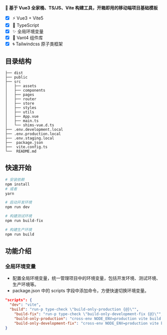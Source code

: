 **🌱 基于 Vue3 全家桶、TS/JS、Vite 构建工具，开箱即用的移动端项目基础模板**

- [x] ⚡ Vue3 + Vite5
- [x] 🍕 TypeScript
- [x] ✨ 全局环境变量
- [x] 🎨 Vant4 组件库
- [x] 🌀 Tailwindcss 原子类框架

## 目录结构

```
├── dist
├── public
├── src
│   ├── assets
│   ├── components
│   ├── pages
│   ├── router
│   ├── store
│   ├── styles
│   ├── utils
│   ├── App.vue
│   ├── main.ts
│   └── shims-vue.d.ts
├── .env.development.local
├── .env.production.local
├── .env.staging.local
├──  package.json
├──  vite.config.ts
└──  README.md
```

## 快速开始

```bash
# 安装依赖
npm install
# 或者
yarn

# 启动开发环境
npm run dev

# 构建测试环境
npm run build-fix

# 构建生产环境
npm run build
```

## 功能介绍

### 全局环境变量

- 配置全局环境变量，统一管理项目中的环境变量，包括开发环境、测试环境、生产环境等。
- package.json 中的 scripts 字段中添加命令，方便快速切换环境变量。

```json
"scripts": {
  "dev": "vite",
  "build": "run-p type-check \"build-only-production {@}\"",
    "build-fix": "run-p type-check \"build-only-development-fix {@}\"",
    "build-only-production": "cross-env NODE_ENV=production vite build --mode production",
    "build-only-development-fix": "cross-env NODE_ENV=production vite build --mode development-fix",
}
```
